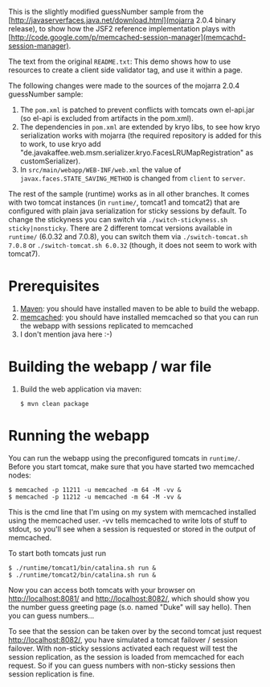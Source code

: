 This is the slightly modified guessNumber sample from the [http://javaserverfaces.java.net/download.html](mojarra 2.0.4 binary release), to show how the JSF2 reference implementation plays with [http://code.google.com/p/memcached-session-manager](memcachd-session-manager).

The text from the original `README.txt`:
    This demo shows how to use resources to create a client side validator tag, and use it within a page.

The following changes were made to the sources of the mojarra 2.0.4 guessNumber sample:

1. The `pom.xml` is patched to prevent conflicts with tomcats own el-api.jar (so el-api is excluded from artifacts in the pom.xml).
2. The dependencies in `pom.xml` are extended by kryo libs, to see how kryo serialization works with mojarra (the required repository is added for this to work, to use kryo add "de.javakaffee.web.msm.serializer.kryo.FacesLRUMapRegistration" as customSerializer).
3. In `src/main/webapp/WEB-INF/web.xml` the value of `javax.faces.STATE_SAVING_METHOD` is changed from `client` to `server`.

The rest of the sample (runtime) works as in all other branches. It comes with two tomcat instances (in `runtime/`, tomcat1 and tomcat2) that are configured with plain java serialization for sticky sessions by default.
To change the stickyness you can switch via `./switch-stickyness.sh sticky|nonsticky`.
There are 2 different tomcat versions available in `runtime/` (6.0.32 and 7.0.8), you can switch them via `./switch-tomcat.sh 7.0.8` or `./switch-tomcat.sh 6.0.32` (though, it does not seem to work with tomcat7).

# Prerequisites
1. [Maven](http://maven.apache.org): you should have installed maven to be able to build the webapp.
2. [memcached](http://memcached.org): you should have installed memcached so that you can run the webapp with sessions replicated to memcached
3. I don't mention java here :-)

# Building the webapp / war file
1. Build the web application via maven:

    `$ mvn clean package`

# Running the webapp
You can run the webapp using the preconfigured tomcats in `runtime/`. Before you start tomcat, make sure that you have started two memcached nodes:

    $ memcached -p 11211 -u memcached -m 64 -M -vv &
    $ memcached -p 11212 -u memcached -m 64 -M -vv &

This is the cmd line that I'm using on my system with memcached installed using the memcached user. -vv tells memcached to write lots of stuff to stdout, so you'll see when a session is requested or stored in the output of memcached.

To start both tomcats just run

    $ ./runtime/tomcat1/bin/catalina.sh run &
    $ ./runtime/tomcat2/bin/catalina.sh run &

Now you can access both tomcats with your browser on [http://localhost:8081/](http://localhost:8081/) and [http://localhost:8082/](http://localhost:8082/), which should show you the number guess greeting page (s.o. named "Duke" will say hello). Then you can guess numbers...

To see that the session can be taken over by the second tomcat just request [http://localhost:8082/](http://localhost:8082/), you have simulated a tomcat failover / session failover.
With non-sticky sessions activated each request will test the session replication, as the session is loaded from memcached for each request. So if you can guess numbers with non-sticky sessions then session replication is fine.
